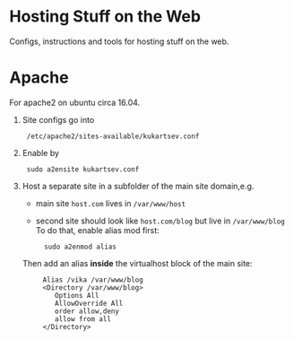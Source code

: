 # Hosting Stuff on the Web
Configs, instructions and tools for hosting stuff on the web.

# Apache
For apache2 on ubuntu circa 16.04.

1) Site configs go into 
    
        /etc/apache2/sites-available/kukartsev.conf
        
2) Enable by

        sudo a2ensite kukartsev.conf

3) Host a separate site in a subfolder of the main site domain,e.g.
    - main site `host.com` lives in `/var/www/host`
    - second site should look like `host.com/blog` but live in `/var/www/blog`
    To do that, enable alias mod first:

            sudo a2enmod alias    
    Then add an alias **inside** the virtualhost block of the main site:
    
            Alias /vika /var/www/blog
            <Directory /var/www/blog>  
               Options All              
               AllowOverride All
               order allow,deny 
               allow from all
            </Directory>
